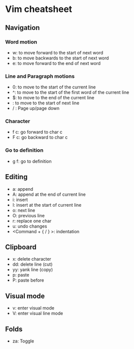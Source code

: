 # Vim cheatsheet

## Navigation

### Word motion

- w: to move forward to the start of next word
- b: to move backwards to the start of next word
- e: to move forward to the end of next word

### Line and Paragraph motions

- 0: to move to the start of the current line
- ^: to move to the start of the first word of the current line
- $: to move to the end of the current line
- <CR>: to move to the start of next line
- <C-U> / <C-D>: Page up/page down

### Character

- f c: go forward to char c
- F c: go backward to char c

### Go to definition

- g f: go to definition

## Editing

- a: append
- A: append at the end of current line
- i: insert
- I: insert at the start of current line
- o: next line
- O: previous line
- r: replace one char
- u: undo changes
- <Command + { / } >: indentation

## Clipboard

- x: delete character
- dd: delete line (cut)
- yy: yank line (copy)
- p: paste
- P: paste before

## Visual mode

- v: enter visual mode
- V: enter visual line mode

## Folds

- za: Toggle
